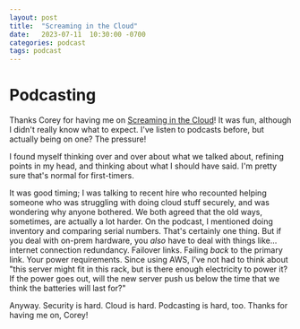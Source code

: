 ```yaml
---
layout: post
title:  "Screaming in the Cloud"
date:   2023-07-11  10:30:00 -0700
categories: podcast
tags: podcast
---
```


# Podcasting
Thanks Corey for having me on [Screaming in the Cloud](https://www.lastweekinaws.com/podcast/screaming-in-the-cloud/navigating-continuous-change-in-cloud-security-with-brandon-sherman/)! It was fun, although I didn't really know what to expect. I've listen to podcasts before, but actually being on one? The pressure!

I found myself thinking over and over about what we talked about, refining points in my head, and thinking about what I should have said. I'm pretty sure that's normal for first-timers.

It was good timing; I was talking to recent hire who recounted helping someone who was struggling with doing cloud stuff securely, and was wondering why anyone bothered. We both agreed that the old ways, sometimes, are actually a lot harder. On the podcast, I mentioned doing inventory and comparing serial numbers. That's certainly one thing. But if you deal with on-prem hardware, you *also* have to deal with things like... internet connection redundancy. Failover links. Failing *back* to the primary link. Your power requirements. Since using AWS, I've not had to think about "this server might fit in this rack, but is there enough electricity to power it? If the power goes out, will the new server push us below the time that we think the batteries will last for?"

Anyway. Security is hard. Cloud is hard. Podcasting is hard, too. Thanks for having me on, Corey!